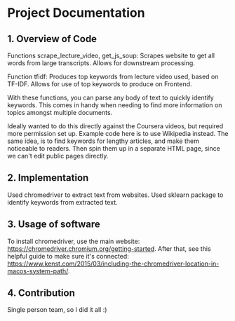 # Project Documentation

## 1. Overview of Code
Functions scrape_lecture_video, get_js_soup:
Scrapes website to get all words from large transcripts.
Allows for downstream processing.

Function tfidf:
Produces top keywords from lecture video used, based on TF-IDF.
Allows for use of top keywords to produce on Frontend.

With these functions, you can parse any body of text to quickly identify keywords. 
This comes in handy when needing to find more information on topics amongst multiple documents.

Ideally wanted to do this directly against the Coursera videos, but required more permission set up. 
Example code here is to use Wikipedia instead.
The same idea, is to find keywords for lengthy articles, and make them noticeable to readers.
Then spin them up in a separate HTML page, since we can't edit public pages directly.

## 2. Implementation
Used chromedriver to extract text from websites.
Used sklearn package to identify keywords from extracted text.

## 3. Usage of software
To install chromedriver, use the main website: https://chromedriver.chromium.org/getting-started.
After that, see this helpful guide to make sure it's connected: https://www.kenst.com/2015/03/including-the-chromedriver-location-in-macos-system-path/.

## 4. Contribution
Single person team, so I did it all :)
